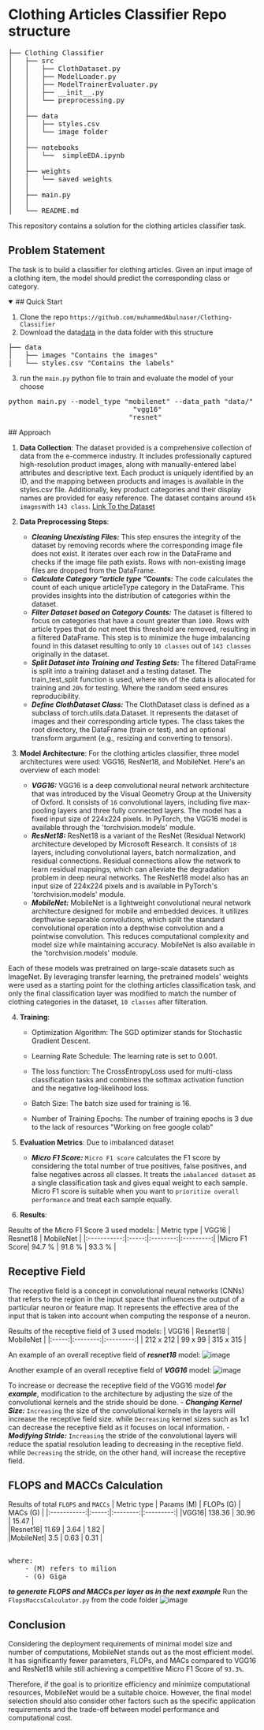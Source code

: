 # Clothing Articles Classifier Repo structure
<pre>
├── Clothing Classifier
│   ├── src
│   │   ├── ClothDataset.py
│   │   ├── ModelLoader.py
│   │   ├── ModelTrainerEvaluater.py
│   │   ├── __init__.py
│   │   └── preprocessing.py
│   │ 
│   ├── data
│   │   ├── styles.csv
│   │   └── image folder
│   │ 
│   ├── notebooks
│   │   └──  simpleEDA.ipynb
│   │ 
│   ├── weights
│   │   └── saved weights
│   │ 
│   ├── main.py
│   │ 
│   └── README.md </pre>

This repository contains a solution for the clothing articles classifier task.

## Problem Statement

The task is to build a classifier for clothing articles. Given an input image of a clothing item, the model should predict the corresponding class or category.

<details open>
<summary>## Quick Start</summary>

1. Clone the repo `https://github.com/muhammedAbulnaser/Clothing-Classifier`
2. Download the data[data]([URL](https://www.kaggle.com/datasets/paramaggarwal/fashion-product-images-small)) in the data folder with this structure 
<pre>
├── data
│   ├── images "Contains the images" 
|   └── styles.csv "Contains the labels"
</pre>

3. run the `main.py` python file to train and evaluate the model of your choose
<pre>
python main.py --model_type "mobilenet" --data_path "data/" --num_classes 10  --epochs 5 
                              "vgg16" 
                             "resnet" 
</pre>  
</details> 
## Approach

1. **Data Collection**: The dataset provided is a comprehensive collection of data from the e-commerce industry. It includes professionally captured high-resolution product images, along with manually-entered label attributes and descriptive text. Each product is uniquely identified by an ID, and the mapping between products and images is available in the styles.csv file. Additionally, key product categories and their display names are provided for easy reference. The dataset contains around `45k images`with `143 class`. [Link To the Dataset]([URL](https://www.kaggle.com/datasets/paramaggarwal/fashion-product-images-small))

2. **Data Preprocessing Steps**:                                                                                                                                 
    - ***Cleaning Unexisting Files:*** This step ensures the integrity of the dataset by removing records where the corresponding image file does not exist. It iterates over each row in the DataFrame and checks if the image file path exists. Rows with non-existing image files are dropped from the DataFrame.
    - ***Calculate Category “article type ”Counts:*** The code calculates the count of each unique articleType category in the DataFrame. This provides insights into the distribution of categories within the dataset.
    - ***Filter Dataset based on Category Counts:*** The dataset is filtered to focus on categories that have a count greater than `1000`. Rows with article types that do not meet this threshold are removed, resulting in a filtered DataFrame. This step is to minimize the huge imbalancing found in this dataset resulting to only `10 classes` out of `143 classes` originally in the dataset.
    - ***Split Dataset into Training and Testing Sets:*** The filtered DataFrame is split into a training dataset and a testing dataset. The train_test_split function is used, where `80%` of the data is allocated for training and `20%` for testing. Where the random seed ensures reproducibility.
    - ***Define ClothDataset Class:*** The ClothDataset class is defined as a subclass of torch.utils.data.Dataset. It represents the dataset of images and their corresponding article types. The class takes the root directory, the DataFrame (train or test), and an optional transform argument (e.g., resizing and converting to tensors).

3. **Model Architecture**:
For the clothing articles classifier, three model architectures were used: VGG16, ResNet18, and MobileNet. Here's an overview of each model: 
    - ***VGG16:*** VGG16 is a deep convolutional neural network architecture that was introduced by the Visual Geometry Group at the University of Oxford. It consists of `16` convolutional layers, including five max-pooling layers and three fully connected layers. The model has a fixed input size of 224x224 pixels. In PyTorch, the VGG16 model is available through the 'torchvision.models' module.
    - ***ResNet18:*** ResNet18 is a variant of the ResNet (Residual Network) architecture developed by Microsoft Research. It consists of `18` layers, including convolutional layers, batch normalization, and residual connections. Residual connections allow the network to learn residual mappings, which can alleviate the degradation problem in deep neural networks. The ResNet18 model also has an input size of 224x224 pixels and is available in PyTorch's 'torchvision.models' module.
    - ***MobileNet:*** MobileNet is a lightweight convolutional neural network architecture designed for mobile and embedded devices. It utilizes depthwise separable convolutions, which split the standard convolutional operation into a depthwise convolution and a pointwise convolution. This reduces computational complexity and model size while maintaining accuracy. MobileNet is also available in the 'torchvision.models' module.

Each of these models was pretrained on large-scale datasets such as ImageNet. By leveraging transfer learning, the pretrained models' weights were used as a starting point for the clothing articles classification task, and only the final classification layer was modified to match the number of clothing categories in the dataset, `10 classes` after filteration.

4. **Training**:

    - Optimization Algorithm: The SGD optimizer stands for Stochastic Gradient Descent. 

    - Learning Rate Schedule: The learning rate is set to 0.001.
    
    - The loss function: The CrossEntropyLoss used for multi-class classification tasks and combines the softmax activation function and the negative log-likelihood loss. 
    
    - Batch Size: The batch size used for training is 16.

    - Number of Training Epochs: The number of training epochs is 3 due to the lack of resources "Working on free google colab"

5. **Evaluation Metrics**: 
Due to imbalanced dataset
    - ***Micro F1 Score:*** `Micro F1 score` calculates the F1 score by considering the total number of true positives, false positives, and false negatives across all classes. It treats the `imbalanced dataset` as a single classification task and gives equal weight to each sample. Micro F1 score is suitable when you want to `prioritize overall performance` and treat each sample equally.

6. **Results**:

Results of the Micro F1 Score 3 used models:
| Metric type | VGG16 | Resnet18 | MobileNet |
|:-----------:|:-----:|:--------:|:---------:|
|Micro F1 Score|  94.7 % |  91.8 % |  93.3 %  |


## Receptive Field

The receptive field is a concept in convolutional neural networks (CNNs) that refers to the region in the input space that influences the output of a particular neuron or feature map. It represents the effective area of the input that is taken into account when computing the response of a neuron.

Results of the receptive field of 3 used models:
| VGG16 | Resnet18 | MobileNet |
|:-----:|:--------:|:---------:|
|  212 x 212 |  99 x 99 |  315 x 315  |

An example of an overall receptive field of ***resnet18*** model:
![image](https://github.com/muhammedAbulnaser/Clothing-Classifier/assets/63162632/2e915bed-5727-43b0-b5c8-417bffc74631)

Another example of an overall receptive field of ***VGG16*** model:
![image](https://github.com/muhammedAbulnaser/Clothing-Classifier/assets/63162632/e48004f5-926a-449a-98be-969082126424)

 
To increase or decrease the receptive field of the VGG16 model ***for example***, modification to the architecture by adjusting the size of the convolutional kernels and the stride should be done.
    - ***Changing Kernel Size:*** `Increasing` the size of the convolutional kernels in the layers will increase the receptive field size. while `Decreasing` kernel sizes such as 1x1 can decrease the receptive field as it focuses on local information.
    - ***Modifying Stride:*** `Increasing` the stride of the convolutional layers will reduce the spatial resolution leading to decreasing in the receptive field. while `Decreasing` the stride, on the other hand, will increase the receptive field.

## FLOPS and MACCs Calculation

Results of total `FLOPS` and `MACCs`
| Metric type | Params (M) | FLOPs (G) | MACs (G) |
|:-----------:|:-----:|:--------:|:---------:|
|VGG16|  138.36 |  30.96 | 15.47  |		
|Resnet18|  11.69 |  3.64 |  1.82  |		
|MobileNet|  3.5 |  0.63 |  0.31  | 		
<pre>  
where:
    - (M) refers to milion
    - (G) Giga
</pre>   
***to generate FLOPS and MACCs per layer as in the next example***
Run the `FlopsMaccsCalculator.py` from the code folder 
![image](https://github.com/muhammedAbulnaser/Clothing-Classifier/assets/63162632/83af0f12-33b7-4afa-add5-9f1bf1ad282c)


## Conclusion

Considering the deployment requirements of minimal model size and number of computations, MobileNet stands out as the most efficient model. It has significantly fewer parameters, FLOPs, and MACs compared to VGG16 and ResNet18 while still achieving a competitive Micro F1 Score of `93.3%`.

Therefore, if the goal is to prioritize efficiency and minimize computational resources, MobileNet would be a suitable choice. However, the final model selection should also consider other factors such as the specific application requirements and the trade-off between model performance and computational cost.


